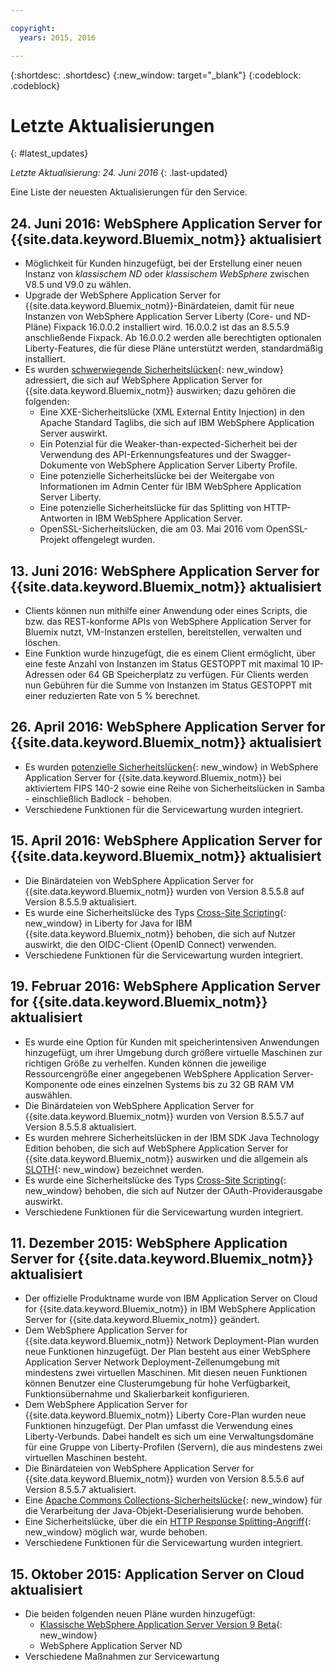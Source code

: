 ```yaml
---

copyright:
  years: 2015, 2016

---
```


{:shortdesc: .shortdesc}
{:new_window: target="_blank"}
{:codeblock: .codeblock}

# Letzte Aktualisierungen
{: #latest_updates}

*Letzte Aktualisierung: 24. Juni 2016*
{: .last-updated}

Eine Liste der neuesten Aktualisierungen für den Service.

## 24. Juni 2016: WebSphere Application Server for {{site.data.keyword.Bluemix_notm}} aktualisiert

* Möglichkeit für Kunden hinzugefügt, bei der Erstellung einer neuen Instanz von *klassischem ND* oder *klassischem WebSphere* zwischen V8.5 und V9.0 zu wählen.
* Upgrade der WebSphere Application Server for {{site.data.keyword.Bluemix_notm}}-Binärdateien, damit für neue Instanzen von WebSphere Application Server Liberty (Core- und ND-Pläne) Fixpack 16.0.0.2 installiert wird. 16.0.0.2 ist das an 8.5.5.9 anschließende Fixpack. Ab 16.0.0.2 werden alle berechtigten optionalen Liberty-Features, die für diese Pläne unterstützt werden, standardmäßig installiert.
* Es wurden [schwerwiegende Sicherheitslücken](http://www-01.ibm.com/support/docview.wss?uid=swg21984977){: new_window} adressiert, die sich auf WebSphere Application Server for {{site.data.keyword.Bluemix_notm}} auswirken; dazu gehören die folgenden:
  * Eine XXE-Sicherheitslücke (XML External Entity Injection) in den Apache Standard Taglibs, die sich auf IBM WebSphere Application Server auswirkt.
  * Ein Potenzial für die Weaker-than-expected-Sicherheit bei der Verwendung des API-Erkennungsfeatures und der Swagger-Dokumente von WebSphere Application Server Liberty Profile.
  * Eine potenzielle Sicherheitslücke bei der Weitergabe von Informationen im Admin Center für IBM WebSphere Application Server Liberty.
  * Eine potenzielle Sicherheitslücke für das Splitting von HTTP-Antworten in IBM WebSphere Application Server.
  * OpenSSL-Sicherheitslücken, die am 03. Mai 2016 vom OpenSSL-Projekt offengelegt wurden.

## 13. Juni 2016: WebSphere Application Server for {{site.data.keyword.Bluemix_notm}} aktualisiert

* Clients können nun mithilfe einer Anwendung oder eines Scripts, die bzw. das REST-konforme APIs von WebSphere Application Server for Bluemix nutzt, VM-Instanzen erstellen, bereitstellen, verwalten und löschen.
* Eine Funktion wurde hinzugefügt, die es einem Client ermöglicht, über eine feste Anzahl von Instanzen im Status GESTOPPT mit maximal 10 IP-Adressen oder 64 GB Speicherplatz zu verfügen. Für Clients werden nun Gebühren für die Summe von Instanzen im Status GESTOPPT mit einer reduzierten Rate von 5 % berechnet.

## 26. April 2016: WebSphere Application Server for {{site.data.keyword.Bluemix_notm}} aktualisiert

* Es wurden [potenzielle Sicherheitslücken](http://www-01.ibm.com/support/docview.wss?uid=swg21982128){: new_window} in WebSphere Application Server for {{site.data.keyword.Bluemix_notm}} bei aktiviertem FIPS 140-2 sowie eine Reihe von Sicherheitslücken in Samba - einschließlich Badlock - behoben.
* Verschiedene Funktionen für die Servicewartung wurden integriert.

## 15. April 2016: WebSphere Application Server for {{site.data.keyword.Bluemix_notm}} aktualisiert

* Die Binärdateien von WebSphere Application Server for {{site.data.keyword.Bluemix_notm}} wurden von Version 8.5.5.8 auf Version 8.5.5.9 aktualisiert.
* Es wurde eine Sicherheitslücke des Typs [Cross-Site Scripting](http://www-01.ibm.com/support/docview.wss?uid=swg21981221){: new_window} in Liberty for Java for IBM {{site.data.keyword.Bluemix_notm}} behoben, die sich auf Nutzer auswirkt, die den OIDC-Client (OpenID Connect) verwenden.
* Verschiedene Funktionen für die Servicewartung wurden integriert.

## 19. Februar 2016: WebSphere Application Server for {{site.data.keyword.Bluemix_notm}} aktualisiert
* Es wurde eine Option für Kunden mit speicherintensiven Anwendungen hinzugefügt, um ihrer Umgebung durch größere virtuelle Maschinen zur richtigen Größe zu verhelfen. Kunden können die jeweilige Ressourcengröße einer angegebenen WebSphere Application Server-Komponente ode eines einzelnen Systems bis zu 32 GB RAM VM auswählen.
* Die Binärdateien von WebSphere Application Server for {{site.data.keyword.Bluemix_notm}} wurden von Version 8.5.5.7 auf Version 8.5.5.8 aktualisiert.
* Es wurden mehrere Sicherheitslücken in der IBM SDK Java Technology Edition behoben, die sich auf WebSphere Application Server for {{site.data.keyword.Bluemix_notm}} auswirken und die allgemein als [SLOTH](http://www-01.ibm.com/support/docview.wss?uid=swg21977244){: new_window} bezeichnet werden.
* Es wurde eine Sicherheitslücke des Typs [Cross-Site Scripting](http://www-01.ibm.com/support/docview.wss?uid=swg21976337){: new_window} behoben, die sich auf Nutzer der OAuth-Providerausgabe auswirkt.
* Verschiedene Funktionen für die Servicewartung wurden integriert.

## 11. Dezember 2015: WebSphere Application Server for {{site.data.keyword.Bluemix_notm}} aktualisiert
* Der offizielle Produktname wurde von IBM Application Server on Cloud for {{site.data.keyword.Bluemix_notm}} in IBM WebSphere Application Server for {{site.data.keyword.Bluemix_notm}} geändert.
* Dem WebSphere Application Server for {{site.data.keyword.Bluemix_notm}} Network Deployment-Plan wurden neue Funktionen hinzugefügt. Der Plan besteht aus einer WebSphere Application Server Network Deployment-Zellenumgebung mit mindestens zwei virtuellen Maschinen. Mit diesen neuen Funktionen können Benutzer eine Clusterumgebung für hohe Verfügbarkeit, Funktionsübernahme und Skalierbarkeit konfigurieren.
* Dem WebSphere Application Server for {{site.data.keyword.Bluemix_notm}} Liberty Core-Plan wurden neue Funktionen hinzugefügt. Der Plan umfasst die Verwendung eines Liberty-Verbunds. Dabei handelt es sich um eine Verwaltungsdomäne für eine Gruppe von Liberty-Profilen (Servern), die aus mindestens zwei virtuellen Maschinen besteht.
* Die Binärdateien von WebSphere Application Server for {{site.data.keyword.Bluemix_notm}} wurden von Version 8.5.5.6 auf Version 8.5.5.7 aktualisiert.
* Eine [Apache Commons Collections-Sicherheitslücke](https://www.us-cert.gov/ncas/current-activity/2015/11/13/Apache-Commons-Collections-Java-Library-Vulnerability){: new_window} für die Verarbeitung der Java-Objekt-Deserialisierung wurde behoben.
* Eine Sicherheitslücke, über die ein [HTTP Response Splitting-Angriff](http://www-01.ibm.com/support/docview.wss?uid=swg21972254){: new_window} möglich war, wurde behoben.
* Verschiedene Funktionen für die Servicewartung wurden integriert.

## 15. Oktober 2015: Application Server on Cloud aktualisiert
* Die beiden folgenden neuen Pläne wurden hinzugefügt:
  * [Klassische WebSphere Application Server Version 9 Beta](https://www-01.ibm.com/marketing/iwm/iwmdocs/web/cc/earlyprograms/websphere.shtml){: new_window}
  * WebSphere Application Server ND
* Verschiedene Maßnahmen zur Servicewartung
